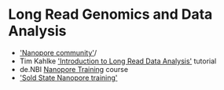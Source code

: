# Long Read Genomics and Data Analysis

- ['Nanopore community'](https://nanoporetech.com/community)/ 
- Tim Kahlke ['Introduction to Long Read Data Analysis'](https://timkahlke.github.io/LongRead_tutorials/) tutorial
- de.NBI [Nanopore Training](https://denbi-nanopore-training-course.readthedocs.io/en/latest/) course
- ['Sold State Nanopore training'](https://www.solidstatenanopore.com/post/nanopore-training-course)
